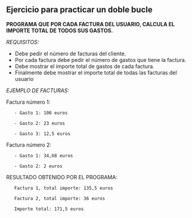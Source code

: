 ## Ejercicio para practicar un doble bucle


  **PROGRAMA QUE POR CADA FACTURA DEL USUARIO, CALCULA EL IMPORTE TOTAL DE TODOS SUS GASTOS.**
 
  *REQUISITOS:*
  - Debe pedir el número de facturas del cliente.
  - Por cada factura debe pedir el número de gastos que tiene la factura.
  - Debe mostrar el importe total de gastos de cada factura.
  - Finalmente debe mostrar el importe total de todas las facturas del usuario
 
  *EJEMPLO DE FACTURAS:*
  
  Factura número 1:
  
       - Gasto 1: 100 euros
       
       - Gasto 2: 23 euros
       
       - Gasto 3: 12,5 euros
       
  Factura número 2:
  
       - Gasto 1: 34,68 euros
       
       - Gasto 2: 2 euros
 
   RESULTADO OBTENIDO POR EL PROGRAMA:
   
       Factura 1, total importe: 135,5 euros
       
       Factura 2, total importe: 36 euros
       
       Importe total: 171,5 euros
 
